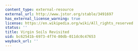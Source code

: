 ```yaml
---
content_type: external-resource
external_url: http://www.jstor.org/stable/3491697
has_external_license_warning: true
license: https://en.wikipedia.org/wiki/All_rights_reserved
status: ''
title: Virgin Soils Revisited
uid: bc62541b-6973-4f74-80db-011dc0c47653
wayback_url: ''
---
```

